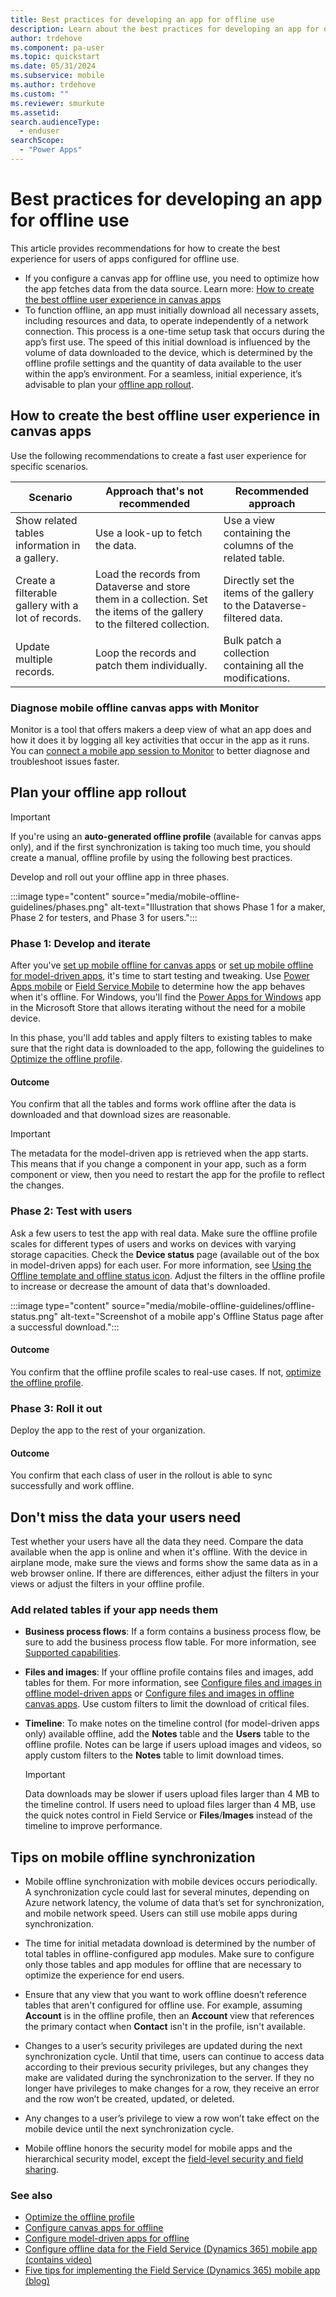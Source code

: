 ```yaml
---
title: Best practices for developing an app for offline use
description: Learn about the best practices for developing an app for offline use.
author: trdehove
ms.component: pa-user
ms.topic: quickstart
ms.date: 05/31/2024
ms.subservice: mobile
ms.author: trdehove
ms.custom: ""
ms.reviewer: smurkute
ms.assetid: 
search.audienceType: 
  - enduser
searchScope:
  - "Power Apps"
---
```


# Best practices for developing an app for offline use
This article provides recommendations for how to create the best experience for users of apps configured for offline use. 

- If you configure a canvas app for offline use, you need to optimize how the app fetches data from the data source. Learn more: [How to create the best offline user experience in canvas apps](best-practices-offline.md#how-to-create-the-best-offline-user-experience-in-canvas-apps)
- To function offline, an app must initially download all necessary assets, including resources and data, to operate independently of a network connection. This process is a one-time setup task that occurs during the app’s first use. The speed of this initial download is influenced by the volume of data downloaded to the device, which is determined by the offline profile settings and the quantity of data available to the user within the app’s environment. For a seamless, initial experience, it’s advisable to plan your [offline app rollout](best-practices-offline.md#plan-your-offline-app-rollout).    

## How to create the best offline user experience in canvas apps

Use the following recommendations to create a fast user experience for specific scenarios. 

 |Scenario                      |  Approach that's not recommended                     |  Recommended approach               |
 |-------------------------------|----------------------------|--------------------------------|
 | Show related tables information in a gallery. | Use a look-up to fetch the data. | Use a view containing the columns of the related table.|
 | Create a filterable gallery with a lot of records.  | Load the records from Dataverse and store them in a collection. Set the items of the gallery to the filtered collection.  | Directly set the items of the gallery to the Dataverse-filtered data. |
 | Update multiple records. | Loop the records and patch them individually. | Bulk patch a collection containing all the modifications. |

### Diagnose mobile offline canvas apps with Monitor

Monitor is a tool that offers makers a deep view of what an app does and how it does it by logging all key activities that occur in the app as it runs. You can [connect a mobile app session to Monitor](/power-apps/maker/monitor-canvasapps) to better diagnose and troubleshoot issues faster.

## Plan your offline app rollout

> [!IMPORTANT]
> If you're using an **auto-generated offline profile** (available for canvas apps only), and if the first synchronization is taking too much time, you should create a manual, offline profile by using the following best practices. 

Develop and roll out your offline app in three phases.

:::image type="content" source="media/mobile-offline-guidelines/phases.png" alt-text="Illustration that shows Phase 1 for a maker, Phase 2 for testers, and Phase 3 for users.":::

### Phase 1: Develop and iterate

After you've [set up mobile offline for canvas apps](canvas-mobile-offline-setup.md#create-a-custom-mobile-offline-profile-with-admin-rights) or [set up mobile offline for model-driven apps](setup-mobile-offline.md#set-up-a-mobile-offline-profile), it's time to start testing and tweaking. Use [Power Apps mobile](run-powerapps-on-mobile.md) or [Field Service Mobile](/dynamics365/field-service/field-service-mobile-app-user-guide) to determine how the app behaves when it's offline. For Windows, you'll find the [Power Apps for Windows](windows-app-install.md) app in the Microsoft Store that allows iterating without the need for a mobile device.

In this phase, you'll add tables and apply filters to existing tables to make sure that the right data is downloaded to the app, following the guidelines to [Optimize the offline profile](mobile-offline-guidelines.md).

#### Outcome
You confirm that all the tables and forms work offline after the data is downloaded and that download sizes are reasonable. 

> [!IMPORTANT]
> The metadata for the model-driven app is retrieved when the app starts. This means that if you change a component in your app, such as a form component or view, then you need to restart the app for the profile to reflect the changes.  

### Phase 2: Test with users

Ask a few users to test the app with real data. Make sure the offline profile scales for different types of users and works on devices with varying storage capacities. Check the **Device status** page (available out of the box in model-driven apps) for each user. For more information, see [Using the Offline template and offline status icon](canvas-mobile-offline-setup.md#using-the-offline-template-and-offline-status-icon). Adjust the filters in the offline profile to increase or decrease the amount of data that's downloaded.

:::image type="content" source="media/mobile-offline-guidelines/offline-status.png" alt-text="Screenshot of a mobile app's Offline Status page after a successful download.":::

#### Outcome
You confirm that the offline profile scales to real-use cases. If not, [optimize the offline profile](mobile-offline-guidelines.md).

### Phase 3: Roll it out

Deploy the app to the rest of your organization.

#### Outcome
You confirm that each class of user in the rollout is able to sync successfully and work offline. 

## Don't miss the data your users need

Test whether your users have all the data they need. Compare the data available when the app is online and when it's offline. With the device in airplane mode, make sure the views and forms show the same data as in a web browser online. If there are differences, either adjust the filters in your views or adjust the filters in your offline profile.

### Add related tables if your app needs them

- **Business process flows**: If a form contains a business process flow, be sure to add the business process flow table. For more information, see [Supported capabilities](/dynamics365/mobile-app/mobile-offline-capabilities#supported-capabilities).

- **Files and images**: If your offline profile contains files and images, add tables for them. For more information, see [Configure files and images in offline model-driven apps](offline-file-images.md) or [Configure files and images in offline canvas apps](files-images-offline-canvas-apps.md). Use custom filters to limit the download of critical files.

- **Timeline**: To make notes on the timeline control (for model-driven apps only) available offline, add the **Notes** table and the **Users** table to the offline profile. Notes can be large if users upload images and videos, so apply custom filters to the **Notes** table to limit download times.

    > [!IMPORTANT]
    > Data downloads may be slower if users upload files larger than 4 MB to the timeline control. If users need to upload files larger than 4 MB, use the quick notes control in Field Service or **Files**/**Images** instead of the timeline to improve performance.

## Tips on mobile offline synchronization
  
- Mobile offline synchronization with mobile devices occurs periodically. A synchronization cycle could last for several minutes, depending on Azure network latency, the volume of data that’s set for synchronization, and mobile network speed. Users can still use mobile apps during synchronization.  
  
- The time for initial metadata download is determined by the number of total tables in offline-configured app modules. Make sure to configure only those tables and app modules for offline that are necessary to optimize the experience for end users. 
  
- Ensure that any view that you want to work offline doesn’t reference tables that aren't configured for offline use. For example, assuming **Account** is in the offline profile, then an **Account** view that references the primary contact when **Contact** isn't in the profile, isn't available.

- Changes to a user’s security privileges are updated during the next synchronization cycle. Until that time, users can continue to access data according to their previous security privileges, but any changes they make are validated during the synchronization to the server. If they no longer have privileges to make changes for a row, they receive an error and the row won’t be created, updated, or deleted.

- Any changes to a user’s privilege to view a row won’t take effect on the mobile device until the next synchronization cycle.

- Mobile offline honors the security model for mobile apps and the hierarchical security model, except the [field-level security and field sharing](/power-platform/admin/field-level-security).

### See also

- [Optimize the offline profile](mobile-offline-guidelines.md)
- [Configure canvas apps for offline](canvas-mobile-offline-overview.md)
- [Configure model-driven apps for offline](mobile-offline-overview.md)
- [Configure offline data for the Field Service (Dynamics 365) mobile app (contains video)](/dynamics365/field-service/mobile-power-app-system-offline)
- [Five tips for implementing the Field Service (Dynamics 365) mobile app (blog)](https://cloudblogs.microsoft.com/dynamics365/it/2021/04/21/5-tips-for-implementing-the-field-service-dynamics-365-mobile-app/)

